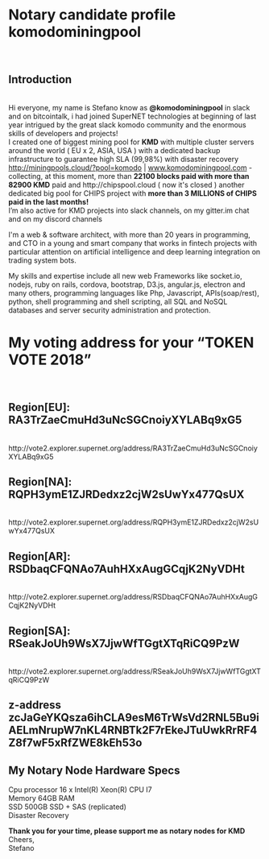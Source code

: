 <h1>Notary candidate profile komodominingpool</h1>
<br>
 <h2> Introduction</h2>
<br>
Hi everyone, my name is Stefano know as <strong>@komodominingpool</strong> in slack and on bitcointalk, i had joined SuperNET technologies at beginning of last year intrigued by the great slack komodo community and the enormous skills of developers and projects!<br>
  I created one of biggest mining pool for <strong>KMD</strong> with multiple cluster servers around the world ( EU x 2, ASIA, USA ) with a dedicated backup infrastructure to guarantee high SLA (99,98%) with disaster recovery <a href="http://miningpools.cloud/?pool=komodo">http://miningpools.cloud/?pool=komodo</a> | <a href="http://www.komodominingpool.com">www.komodominingpool.com</a> -  collecting, at this moment, more than <strong>22100 blocks paid with more than 82900 KMD</strong> paid and http://chipspool.cloud ( now it's closed ) another dedicated big pool for CHIPS project with <strong>more than 3 MILLIONS of CHIPS paid in the last months!</strong><br>
I’m also active for KMD projects into slack channels, on my gitter.im chat and on my discord channels
<p>I'm a web &amp; software architect, with more than 20 years in programming, and CTO in a young and smart company that works in fintech projects with particular attention on artificial intelligence  and deep learning integration on trading system bots.</p>
<p>My skills and expertise include all new web Frameworks like socket.io, nodejs, ruby on rails, cordova, bootstrap, D3.js, angular.js, electron and many others, programming languages like Php, Javascript, APIs(soap/rest), python, shell programming and shell scripting, all SQL and NoSQL databases and server security administration and protection.<br>
</p>
<h1>My voting address for your “TOKEN VOTE 2018”</h1><br>
  <h2>Region[EU]: RA3TrZaeCmuHd3uNcSGCnoiyXYLABq9xG5</h2><br>http://vote2.explorer.supernet.org/address/RA3TrZaeCmuHd3uNcSGCnoiyXYLABq9xG5<br>
  <h2>Region[NA]: RQPH3ymE1ZJRDedxz2cjW2sUwYx477QsUX</h2><br>http://vote2.explorer.supernet.org/address/RQPH3ymE1ZJRDedxz2cjW2sUwYx477QsUX<br>
  <h2>Region[AR]: RSDbaqCFQNAo7AuhHXxAugGCqjK2NyVDHt</h2><br>http://vote2.explorer.supernet.org/address/RSDbaqCFQNAo7AuhHXxAugGCqjK2NyVDHt<br>
  <h2>Region[SA]: RSeakJoUh9WsX7JjwWfTGgtXTqRiCQ9PzW</h2><br>http://vote2.explorer.supernet.org/address/RSeakJoUh9WsX7JjwWfTGgtXTqRiCQ9PzW<br>
<h2>z-address
zcJaGeYKQsza6ihCLA9esM6TrWsVd2RNL5Bu9iAELmNrupW7nKL4RNBTk2F7rEkeJTuUwkRrRF4Z8f7wF5xRfZWE8kEh53o</h2>

<h2>My Notary Node Hardware Specs</h2>
<p>Cpu processor         16 x Intel(R) Xeon(R) CPU I7 <br>
  Memory                    64GB RAM<br>
  SSD                         500GB SSD + SAS (replicated)<br>
Disaster Recovery</p>
<p><strong>Thank you for your time, please support me as notary nodes for KMD</strong><br>
  Cheers,<br>
Stefano</p>
